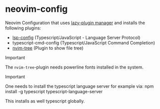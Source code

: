 # neovim-config

Neovim Configuration that uses [lazy-plugin manager](https://lazy.folke.io)
and installs the following plugins:

- [lsp-config](https://github.com/neovim/nvim-lspconfig) (Typescript/JavaScript - Language Server Protocol)
- typescript-cmd-config (Typescript/JavaScript Command Completion)
- [nvim-tree](https://github.com/nvim-tree) (Plugin to show file tree)


> [!IMPORTANT] 
> The `nvim-tree`-plugin needs powerline fonts installed in the system.

> [!IMPORTANT] 
>  One needs to install the typescript language server for example via:
>  npm install -g typescript typescript-language-server
>
> This installs as well typescript globally.